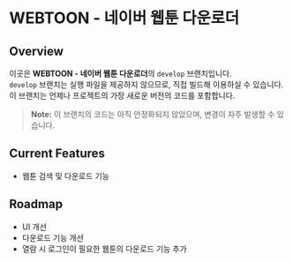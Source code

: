 # WEBTOON - 네이버 웹툰 다운로더

## Overview

이곳은 **WEBTOON - 네이버 웹툰 다운로더**의 `develop` 브랜치입니다.<br>`develop` 브랜치는 실행 파일을 제공하지 않으므로, 직접 빌드해 이용하실 수 있습니다.<br>이 브랜치는 언제나 프로젝트의 가장 새로운 버전의 코드를 포함합니다.

> **Note:** 이 브랜치의 코드는 아직 안정화되지 않았으며, 변경이 자주 발생할 수 있습니다.

## Current Features

- 웹툰 검색 및 다운로드 기능

## Roadmap
- UI 개선
- 다운로드 기능 개선
- 열람 시 로그인이 필요한 웹툰의 다운로드 기능 추가
